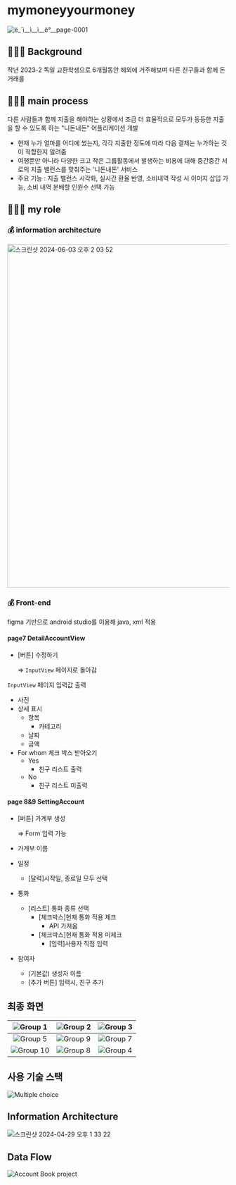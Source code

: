 # mymoneyyourmoney
![ë_´ì__ì__ì__ë°__page-0001](https://github.com/SMWU-NaesoneulJAVA/frontend/assets/89966409/528d8a84-af15-4ef7-b39d-07b667e455d8)
## 👩🏻‍💻 Background
작년 2023-2 독일 교환학생으로 6개월동안 해외에 거주해보며 다른 친구들과 함께 돈 거래를 
## 👩🏻‍💻 main process
다른 사람들과 함께 지출을 해야하는 상황에서 조금 더 효율적으로 모두가 동등한 지출을 할 수 있도록 하는 "니돈내돈" 어플리케이션 개발

- 현재 누가 얼마를 어디에 썼는지, 각각 지출한 정도에 따라 다음 결제는 누가하는 것이 적합한지 알려줌
- 여행뿐만 아니라 다양한 크고 작은 그룹활동에서 발생하는 비용에 대해 중간중간 서로의 지출 밸런스를 맞춰주는 '니돈내돈' 서비스
- 주요 기능 : 지출 밸런스 시각화, 실시간 환율 반영, 소비내역 작성 시 이미지 삽입 가능, 소비 내역 분배할 인원수 선택 가능

## 👩🏻‍💻 my role
### 💰 information architecture

<img width="780" alt="스크린샷 2024-06-03 오후 2 03 52" src="https://github.com/jeongmin1016/mymoneyyourmoney/assets/109460178/9f4f5a41-2477-4ee8-ad4b-f350084521b8">

### 💰 Front-end
figma 기반으로 android studio를 이용해 java, xml 적용
#### page7 DetailAccountView
- [버튼] 수정하기
    
    ⇒ `InputView` 페이지로 돌아감
    

`InputView` 페이지 입력값 출력

- 사진
- 상세 표시
    - 항목
        - 카테고리
    - 날짜
    - 금액
- For whom 체크 박스 받아오기
    - Yes
        - 친구 리스트 출력
    - No
        - 친구 리스트 미출력

#### page 8&9 SettingAccount
- [버튼] 가계부 생성
    
    ⇒ Form 입력 가능
    

- 가계부 이름
- 일정
    - [달력]시작일, 종료일 모두 선택
- 통화
    - [리스트] 통화 종류 선택
        - [체크박스]현재 통화 적용 체크
            - API 가져옴
        - [체크박스]현재 통화 적용 미체크
            - [입력]사용자 직접 입력
- 참여자
    - (기본값) 생성자 이름
    - [추가 버튼] 입력시, 친구 추가

## 최종 화면
| ![Group 1](https://github.com/SMWU-NaesoneulJAVA/frontend/assets/89966409/2ad53cd1-c630-47a9-b069-4e32d671e5e8) | ![Group 2](https://github.com/SMWU-NaesoneulJAVA/frontend/assets/89966409/2dbc51d9-854b-47fa-a6ba-3e8e57517278) | ![Group 3](https://github.com/SMWU-NaesoneulJAVA/frontend/assets/89966409/6fd90980-0e16-4cb1-8253-cbe607d5e63e) |
| :----------------------------------------------------------: | :----------------------------------------------------------: | :----------------------------------------------------------: |
| ![Group 5](https://github.com/SMWU-NaesoneulJAVA/frontend/assets/89966409/48c1a957-8aff-45d6-a784-2b83687f3e78) | ![Group 9](https://github.com/SMWU-NaesoneulJAVA/frontend/assets/89966409/07eb3fc3-c10e-45da-b7ba-c84a274d910e) | ![Group 7](https://github.com/SMWU-NaesoneulJAVA/frontend/assets/89966409/8a8e2342-44d3-4868-8074-b0ecf1fed5f2) |
| ![Group 10](https://github.com/SMWU-NaesoneulJAVA/frontend/assets/89966409/881b028f-e3c0-4598-b74f-6a800e70da1b) | ![Group 8](https://github.com/SMWU-NaesoneulJAVA/frontend/assets/89966409/d8c1ef66-0a43-4ae5-bf70-2cbcb4f410b3) | ![Group 4](https://github.com/SMWU-NaesoneulJAVA/frontend/assets/89966409/6714b559-4173-4e7d-92dd-e5157ab89f00) |

## 사용 기술 스택
![Multiple choice](https://github.com/SMWU-NaesoneulJAVA/frontend/assets/89966409/5ef31882-a0ae-45f0-ba96-45f6791e92bd)

## Information Architecture
![스크린샷 2024-04-29 오후 1 33 22](https://github.com/SMWU-NaesoneulJAVA/frontend/assets/89966409/97f1c876-d9b6-4213-ad32-4b379e0b0cb9)

## Data Flow
![Account Book project](https://github.com/SMWU-NaesoneulJAVA/frontend/assets/89966409/e2502800-43f1-4cb4-8a13-77c64c303aec)
